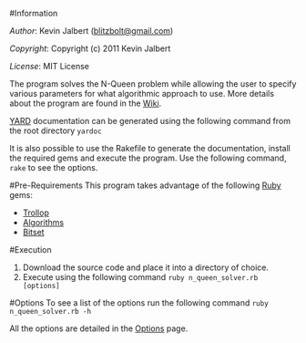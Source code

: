 #Information

*Author*:    Kevin Jalbert  (blitzbolt@gmail.com)

*Copyright*: Copyright (c) 2011 Kevin Jalbert

*License*:   MIT License

The program solves the N-Queen problem while allowing the user to specify various parameters for what algorithmic approach to use. More details about the program are found in the [Wiki](https://github.com/kevinjalbert/n_queen_solver/wiki "Wiki").

[YARD](http://yardoc.org/ "YARD") documentation can be generated using the following command from the root directory ```yardoc```

It is also possible to use the Rakefile to generate the documentation, install the required gems and execute the program. Use the following command, ```rake``` to see the options.

#Pre-Requirements
This program takes advantage of the following [Ruby](http://www.ruby-lang.org "Ruby") gems:

* [Trollop](http://trollop.rubyforge.org/ "Trollop")
* [Algorithms](http://rubyforge.org/projects/algorithms/ "Algorithms")
* [Bitset](https://github.com/tyler/bitset "Bitset")

#Execution
1. Download the source code and place it into a directory of choice.
2. Execute using the following command ```ruby n_queen_solver.rb [options]```

#Options
To see a list of the options run the following command ```ruby n_queen_solver.rb -h```

All the options are detailed in the [Options](https://github.com/kevinjalbert/n_queen_solver/wiki/Options "Options") page.
